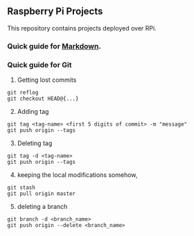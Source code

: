 ## Raspberry Pi Projects
This repository contains projects deployed over RPi.

### Quick guide for [Markdown](https://confluence.atlassian.com/bitbucketserver/markdown-syntax-guide-776639995.html).

### Quick guide for Git
1. Getting lost commits
```
git reflog
git checkout HEAD@{...}
```
2. Adding tag
```
git tag <tag-name> <first 5 digits of commit> -m "message"
git push origin --tags
```
3. Deleting tag
```
git tag -d <tag-name>
git push origin --tags
```
4. keeping the local modifications somehow,
```
git stash
git pull origin master
```
5. deleting a branch
```
git branch -d <branch_name>
git push origin --delete <branch_name>
```
